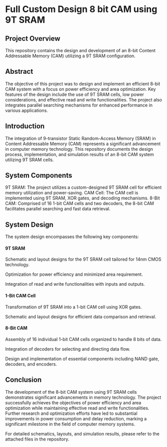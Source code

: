 # Full Custom Design 8 bit CAM using 9T SRAM

## Project Overview
This repository contains the design and development of an 8-bit Content Addressable Memory (CAM) utilizing a 9T SRAM configuration.

## Abstract
The objective of this project was to design and implement an efficient 8-bit CAM system with a focus on power efficiency and area optimization. Key features of the design include the use of 9T SRAM cells, low power considerations, and effective read and write functionalities. The project also integrates parallel searching mechanisms for enhanced performance in various applications.

## Introduction
The integration of 9-transistor Static Random-Access Memory (SRAM) in Content Addressable Memory (CAM) represents a significant advancement in computer memory technology. This repository documents the design process, implementation, and simulation results of an 8-bit CAM system utilizing 9T SRAM cells.

## System Components
9T SRAM: The project utilizes a custom-designed 9T SRAM cell for efficient memory utilization and power-saving.
CAM Cell: The CAM cell is implemented using 9T SRAM, XOR gates, and decoding mechanisms.
8-Bit CAM: Comprised of 16 1-bit CAM cells and two decoders, the 8-bit CAM facilitates parallel searching and fast data retrieval.
## System Design
The system design encompasses the following key components:

#### 9T SRAM
Schematic and layout designs for the 9T SRAM cell tailored for 14nm CMOS technology.

Optimization for power efficiency and minimized area requirement.

Integration of read and write functionalities with inputs and outputs.

#### 1-Bit CAM Cell
Transformation of 9T SRAM into a 1-bit CAM cell using XOR gates.

Schematic and layout designs for efficient data comparison and retrieval.

#### 8-Bit CAM
Assembly of 16 individual 1-bit CAM cells organized to handle 8 bits of data.

Integration of decoders for selecting and directing data flow.

Design and implementation of essential components including NAND gate, decoders, and encoders.

## Conclusion
The development of the 8-bit CAM system using 9T SRAM cells demonstrates significant advancements in memory technology. The project successfully achieves the objectives of power efficiency and area optimization while maintaining effective read and write functionalities. Further research and optimization efforts have led to substantial improvements in power consumption and delay reduction, marking a significant milestone in the field of computer memory systems.

For detailed schematics, layouts, and simulation results, please refer to the attached files in the repository.
